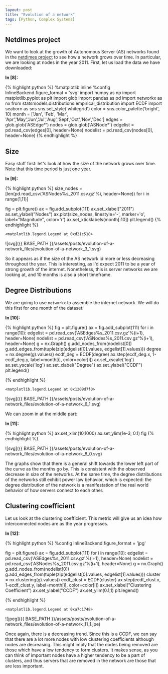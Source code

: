 ```yaml
---
layout: post
title: "Evolution of a network"
tags: [Python, Complex Systems]
---
```


## Netdimes project

We want to look at the growth of Autonomous Server (AS) networks found in the
[netdimes project](http://www.netdimes.org/new/?q=node/65) to see how a network
grows over time.
In particular, we are looking at nodes in the year 2011.
First, let us load the data we have downloaded:

**In [8]:**

{% highlight python %}
%matplotlib inline
%config InlineBackend.figure_format = 'svg'
import numpy as np
import matplotlib.pyplot as plt
import glob
import pandas as pd
import networkx as nx
from statsmodels.distributions.empirical_distribution import ECDF
import seaborn as sns
sns.set_style('whitegrid')
color = sns.color_palette('bright', 10)
month = ['Jan', 'Feb', 'Mar', 'Apr','May','Jun','Jul','Aug','Sept','Oct','Nov','Dec']
edges = glob.glob('ASEdge*')
nodes = glob.glob('ASNode*')
edgelist = pd.read_csv(edges[0], header=None)
nodelist = pd.read_csv(nodes[0], header=None)
{% endhighlight %}

## Size

Easy stuff first: let's look at how the size of the network grows over time.
Note that this time period is just one year.

**In [9]:**

{% highlight python %}
size_nodes = [len(pd.read_csv('ASNodes%s_2011.csv.gz'%i, header=None)) for i in range(1,11)]

fig = plt.figure()
ax = fig.add_subplot(111)
ax.set_xlabel("2011")
ax.set_ylabel("Nodes")
ax.plot(size_nodes, linestyle='-', marker='o', label="Magnitude", color='r')
ax.set_xticklabels(month[:10])
plt.legend()
{% endhighlight %}

    <matplotlib.legend.Legend at 0xd21c518>

![svg]({{ BASE_PATH }}/assets/posts/evolution-of-a-network_files/evolution-of-a-network_3_1.svg)

So it appears as if the size of the AS network id more or less decreasing
throughout the year.
This is interesting, as I'd expect 2011 to be a year of strong growth of the
internet.
Nonetheless, this is server networks we are looking at, and 10 months is also a
short timeframe.

## Degree Distributions

We are going to use `networkx` to assemble the internet network.
We will do this first for one month of the dataset:

**In [10]:**

{% highlight python %}
fig = plt.figure()
ax = fig.add_subplot(111)
for i in range(10):
edgelist = pd.read_csv('ASEdges%s_2011.csv.gz'%(i+1), header=None)
nodelist = pd.read_csv('ASNodes%s_2011.csv.gz'%(i+1), header=None)
g = nx.Graph()
g.add_nodes_from(nodelist[0])
g.add_edges_from(tuple(zip(edgelist[0].values, edgelist[1].values)))
degree = nx.degree(g).values()
ecdf_deg = ECDF(degree)
ax.step(ecdf_deg.x, 1-ecdf_deg.y, label=month[i], color=color[i])
ax.set_xscale('log')
ax.set_yscale('log')
ax.set_xlabel("Degree")
ax.set_ylabel("CCDF")
plt.legend()

{% endhighlight %}

    <matplotlib.legend.Legend at 0x1209d7f0>

![svg]({{ BASE_PATH }}/assets/posts/evolution-of-a-network_files/evolution-of-a-network_6_1.svg)

We can zoom in at the middle part:

**In [11]:**

{% highlight python %}
ax.set_xlim(10,1000)
ax.set_ylim(1e-3, 0.1)
fig
{% endhighlight %}

![svg]({{ BASE_PATH }}/assets/posts/evolution-of-a-network_files/evolution-of-a-network_8_0.svg)

The graphs show that there is a general shift towards the lower left part of the
curve as the months go by.
This is consistent with the observed decrease in size of the networks.
At the same time, the degree distributions of the networks still exhibit power
law behavior, which is expected:
the degree distribution of the network is a manifestation of the real world
behavior of how servers connect to each other.

## Clustering coefficient

Let us look at the clustering coefficient. This metric will give us an idea how
interconnected nodes are as the year progresses.

**In [12]:**

{% highlight python %}
%config InlineBackend.figure_format = 'jpg'

fig = plt.figure()
ax = fig.add_subplot(111)
for i in range(10):
edgelist = pd.read_csv('ASEdges%s_2011.csv.gz'%(i+1), header=None)
nodelist = pd.read_csv('ASNodes%s_2011.csv.gz'%(i+1), header=None)
g = nx.Graph()
g.add_nodes_from(nodelist[0])
g.add_edges_from(tuple(zip(edgelist[0].values, edgelist[1].values)))
cluster = nx.clustering(g).values()
ecdf_clust = ECDF(cluster)
ax.step(ecdf_clust.x, 1-ecdf_clust.y, label=month[i], color=color[i])
ax.set_xlabel("Clustering Coefficient")
ax.set_ylabel("CCDF")
ax.set_ylim(0.1,1)
plt.legend()

{% endhighlight %}

    <matplotlib.legend.Legend at 0xa7c1748>

![jpeg]({{ BASE_PATH }}/assets/posts/evolution-of-a-network_files/evolution-of-a-network_11_1.jpe)

Once again, there is a decreasing trend. Since this is a CCDF, we can say that
there are a lot more nodes with low clustering coefficients although nodes are
decreasing. This might imply that the nodes being removed are those which have a
low tendency to form clusters.
It makes sense, as you can think of important nodes have a higher tendency to be
a part of clusters, and thus servers that are removed in the network are those
that are less important.
